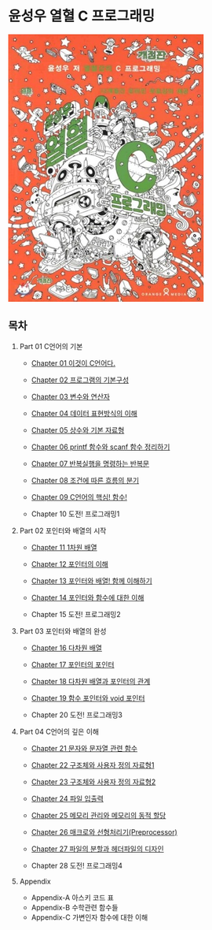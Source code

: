 # 윤성우 열혈 C 프로그래밍

![](./img/cover.jpg)



## 목차

1. Part 01 C언어의 기본

   - [Chapter 01 이것이 C언어다.](./1-1.md)

   - [Chapter 02 프로그램의 기본구성](./1-2.md)

   - [Chapter 03 변수와 연산자](./1-3.md)

   - [Chapter 04 데이터 표현방식의 이해](./1-4.md)

   - [Chapter 05 상수와 기본 자료형](./1-5.md)

   - [Chapter 06 printf 함수와 scanf 함수 정리하기](./1-6.md)

   - [Chapter 07 반복실행을 명령하는 반복문](./1-7.md)

   - [Chapter 08 조건에 따른 흐름의 분기](./1-8.md)

   - [Chapter 09 C언어의 핵심! 함수!](./1-9.md)

   - Chapter 10 도전! 프로그래밍1

     

2. Part 02 포인터와 배열의 시작

   - [Chapter 11 1차원 배열](./2-1.md)

   - [Chapter 12 포인터의 이해](./2-2.md)

   - [Chapter 13 포인터와 배열! 함께 이해하기](./2-3.md)

   - [Chapter 14 포인터와 함수에 대한 이해](./2-4.md)

   - Chapter 15 도전! 프로그래밍2

     

3. Part 03 포인터와 배열의 완성

   - [Chapter 16 다차원 배열](./3-1.md)

   - [Chapter 17 포인터의 포인터](./3-2.md)

   - [Chapter 18 다차원 배열과 포인터의 관계](./3-3.md)

   - [Chapter 19 함수 포인터와 void 포인터](./3-4.md)

   - Chapter 20 도전! 프로그래밍3

     

4. Part 04 C언어의 깊은 이해

   - [Chapter 21 문자와 문자열 관련 함수](./4-1.md)

   - [Chapter 22 구조체와 사용자 정의 자료형1](./4-2.md)

   - [Chapter 23 구조체와 사용자 정의 자료형2](./4-3.md)

   - [Chapter 24 파일 입출력](./4-4.md)

   - [Chapter 25 메모리 관리와 메모리의 동적 할당](./4-5.md)

   - [Chapter 26 매크로와 선형처리기(Preprocessor)](./4-6.md)

   - [Chapter 27 파일의 분할과 헤더파일의 디자인](./4-7.md)

   - Chapter 28 도전! 프로그래밍4

     

5. Appendix

   - Appendix-A 아스키 코드 표
   - Appendix-B 수학관련 함수들
   - Appendix-C 가변인자 함수에 대한 이해
